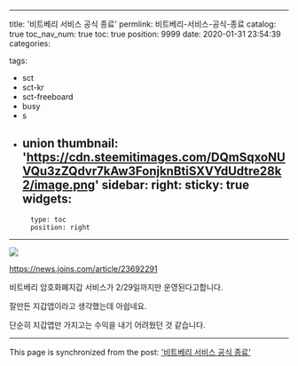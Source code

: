 
---
title: '비트베리 서비스 공식 종료'
permlink: 비트베리-서비스-공식-종료
catalog: true
toc_nav_num: true
toc: true
position: 9999
date: 2020-01-31 23:54:39
categories:

tags:
- sct
- sct-kr
- sct-freeboard
- busy
- s
- union
thumbnail: 'https://cdn.steemitimages.com/DQmSqxoNUVQu3zZQdvr7kAw3FonjknBtiSXVYdUdtre28k2/image.png'
sidebar:
    right:
        sticky: true
widgets:
    -
        type: toc
        position: right
---


![](https://cdn.steemitimages.com/DQmSqxoNUVQu3zZQdvr7kAw3FonjknBtiSXVYdUdtre28k2/image.png)

https://news.joins.com/article/23692291

비트베리 암호화폐지갑 서비스가 2/29일까지만 운영된다고합니다.

잘만든 지갑앱이라고 생각했는데 아쉽네요.

단순히 지갑앱만 가지고는 수익을 내기 어려웠던 것 같습니다.

- - -

This page is synchronized from the post: ['비트베리 서비스 공식 종료'](https://steempeak.com/@jacobyu/4whgke)
